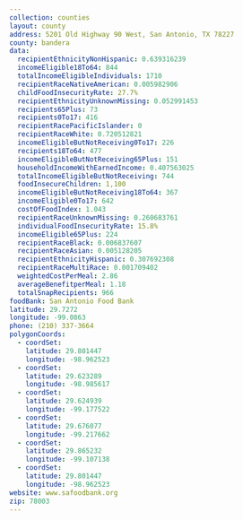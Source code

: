 ```yaml
---
collection: counties
layout: county
address: 5201 Old Highway 90 West, San Antonio, TX 78227
county: bandera
data:
  recipientEthnicityNonHispanic: 0.639316239
  incomeEligible18To64: 844
  totalIncomeEligibleIndividuals: 1710
  recipientRaceNativeAmerican: 0.005982906
  childFoodInsecurityRate: 27.7%
  recipientEthnicityUnknownMissing: 0.052991453
  recipients65Plus: 73
  recipients0To17: 416
  recipientRacePacificIslander: 0
  recipientRaceWhite: 0.720512821
  incomeEligibleButNotReceiving0To17: 226
  recipients18To64: 477
  incomeEligibleButNotReceiving65Plus: 151
  householdIncomeWithEarnedIncome: 0.407563025
  totalIncomeEligibleButNotReceiving: 744
  foodInsecureChildren: 1,100
  incomeEligibleButNotReceiving18To64: 367
  incomeEligible0To17: 642
  costOfFoodIndex: 1.043
  recipientRaceUnknownMissing: 0.260683761
  individualFoodInsecurityRate: 15.8%
  incomeEligible65Plus: 224
  recipientRaceBlack: 0.006837607
  recipientRaceAsian: 0.005128205
  recipientEthnicityHispanic: 0.307692308
  recipientRaceMultiRace: 0.001709402
  weightedCostPerMeal: 2.86
  averageBenefitperMeal: 1.18
  totalSnapRecipients: 966
foodBank: San Antonio Food Bank
latitude: 29.7272
longitude: -99.0863
phone: (210) 337-3664
polygonCoords:
  - coordSet:
    latitude: 29.801447
    longitude: -98.962523
  - coordSet:
    latitude: 29.623289
    longitude: -98.985617
  - coordSet:
    latitude: 29.624939
    longitude: -99.177522
  - coordSet:
    latitude: 29.676077
    longitude: -99.217662
  - coordSet:
    latitude: 29.865232
    longitude: -99.107138
  - coordSet:
    latitude: 29.801447
    longitude: -98.962523
website: www.safoodbank.org
zip: 78003
---
```

